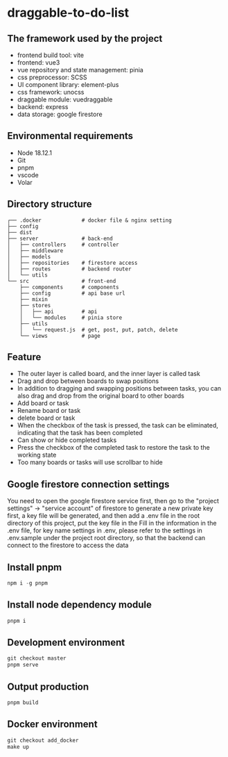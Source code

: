 # draggable-to-do-list
## The framework used by the project
- frontend build tool: vite
- frontend: vue3
- vue repository and state management: pinia
- css preprocessor: SCSS
- UI component library: element-plus
- css framework: unocss
- draggable module: vuedraggable
- backend: express
- data storage: google firestore

## Environmental requirements
- Node 18.12.1
- Git
- pnpm
- vscode
- Volar

## Directory structure
```shell
┌── .docker             # docker file & nginx setting
├── config
├── dist
├── server              # back-end
│   ├── controllers     # controller
│   ├── middleware
│   ├── models
│   ├── repositories    # firestore access
│   ├── routes          # backend router
│   └── utils
└── src                 # front-end
    ├── components      # components
    ├── config          # api base url
    ├── mixin
    ├── stores
    │   ├── api         # api
    │   └── modules     # pinia store
    ├── utils
    │   └── request.js  # get, post, put, patch, delete
    └── views           # page
```

## Feature
- The outer layer is called board, and the inner layer is called task
- Drag and drop between boards to swap positions
- In addition to dragging and swapping positions between tasks, you can also drag and drop from the original board to other boards
- Add board or task
- Rename board or task
- delete board or task
- When the checkbox of the task is pressed, the task can be eliminated, indicating that the task has been completed
- Can show or hide completed tasks
- Press the checkbox of the completed task to restore the task to the working state
- Too many boards or tasks will use scrollbar to hide

## Google firestore connection settings
You need to open the google firestore service first, 
then go to the "project settings" -> "service account" of firestore to generate a new private key first, 
a key file will be generated, 
and then add a .env file in the root directory of this project, 
put the key file in the Fill in the information in the .env file, 
for key name settings in .env, please refer to the settings in .env.sample under the project root directory, 
so that the backend can connect to the firestore to access the data

## Install pnpm
```PowerShell
npm i -g pnpm
```

## Install node dependency module
```PowerShell
pnpm i
```

## Development environment
```PowerShell
git checkout master
pnpm serve
```

## Output production
```PowerShell
pnpm build
```

## Docker environment
```PowerShell
git checkout add_docker
make up
```